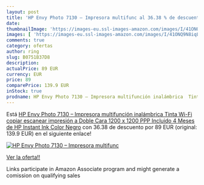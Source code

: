 ```yaml
---
layout: post
title: 'HP Envy Photo 7130 – Impresora multifunc al 36.38 % de descuento'
date: 
thumbnailImage: 'https://images-eu.ssl-images-amazon.com/images/I/41ONQ9N8iqL._SL200_.jpg'
images: [ 'https://images-eu.ssl-images-amazon.com/images/I/41ONQ9N8iqL._SL200_.jpg' ]
comments: true
category: ofertas
author: ring
slug: B0751B37D8
description:
actualPrice: 89 EUR
currency: EUR
price: 89
comparePrice: 139.9 EUR
inStock: true
prodname: HP Envy Photo 7130 – Impresora multifunción inalámbrica  Tinta  Wi-Fi  copiar  escanear  impresión a Doble Cara  1200 x 1200 PPP  Incluido 4 Meses de HP Instant Ink  Color Negro
---
```


Está [HP Envy Photo 7130 – Impresora multifunción inalámbrica  Tinta  Wi-Fi  copiar  escanear  impresión a Doble Cara  1200 x 1200 PPP  Incluido 4 Meses de HP Instant Ink  Color Negro](https://www.amazon.es/dp/B0751B37D8/?tag=tolees-21) con 36.38 de descuento por 89 EUR (original: 139.9 EUR) en el siguiente enlace!

[![HP Envy Photo 7130 – Impresora multifunc](https://images-eu.ssl-images-amazon.com/images/I/41ONQ9N8iqL._SL200_.jpg)](https://www.amazon.es/dp/B0751B37D8/?tag=tolees-21)

[Ver la oferta!!](https://www.amazon.es/dp/B0751B37D8/?tag=tolees-21)

Links participate in Amazon Associate program and might generate a comission on qualifying sales


